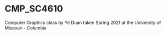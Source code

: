 # CMP_SC4610
Computer Graphics class by Ye Duan taken Spring 2021 at the University of Missouri - Columbia
